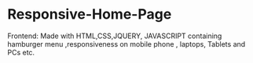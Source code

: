 # Responsive-Home-Page
Frontend: Made with HTML,CSS,JQUERY, JAVASCRIPT containing hamburger menu ,responsiveness on mobile phone , laptops, Tablets and PCs etc.

<br>

<img src="https://res.cloudinary.com/codercloud/image/upload/v1660580479/github/design1_bcp7ln.png" alt=""/>
